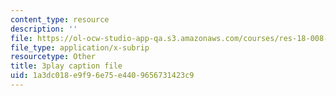 ```yaml
---
content_type: resource
description: ''
file: https://ol-ocw-studio-app-qa.s3.amazonaws.com/courses/res-18-008-calculus-revisited-complex-variables-differential-equations-and-linear-algebra-fall-2011/1a3dc018e9f96e75e4409656731423c9_ZYf0tz9oVz8.srt
file_type: application/x-subrip
resourcetype: Other
title: 3play caption file
uid: 1a3dc018-e9f9-6e75-e440-9656731423c9
---
```

